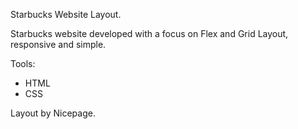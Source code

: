 Starbucks Website Layout.

Starbucks website developed with a focus on Flex and Grid Layout, responsive and simple.

Tools:
- HTML
- CSS

Layout by Nicepage.
